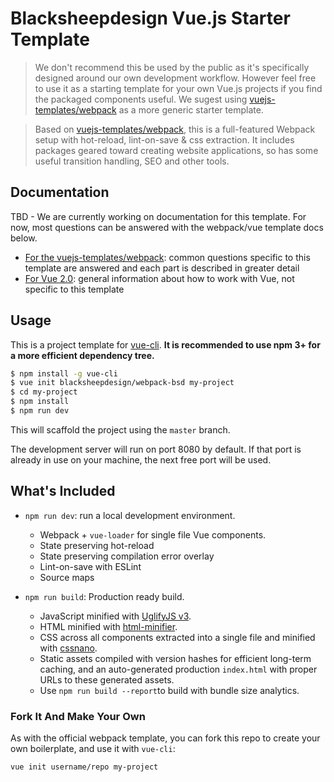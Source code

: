 # Blacksheepdesign Vue.js Starter Template

> We don't recommend this be used by the public as it's specifically designed around our own development workflow. However feel free to use it as a starting template for your own Vue.js projects if you find the packaged components useful. We sugest using [vuejs-templates/webpack](http://vuejs-templates.github.io/webpack) as a more generic starter template.

> Based on [vuejs-templates/webpack](http://vuejs-templates.github.io/webpack), this is a full-featured Webpack setup with hot-reload, lint-on-save & css extraction. It includes packages geared toward creating website applications, so has some useful transition handling, SEO and other tools.

## Documentation

TBD - We are currently working on documentation for this template. For now, most questions can be answered with the webpack/vue template docs below.

- [For the vuejs-templates/webpack](http://vuejs-templates.github.io/webpack): common questions specific to this template are answered and each part is described in greater detail
- [For Vue 2.0](http://vuejs.org/guide/): general information about how to work with Vue, not specific to this template

## Usage

This is a project template for [vue-cli](https://github.com/vuejs/vue-cli). **It is recommended to use npm 3+ for a more efficient dependency tree.**

``` bash
$ npm install -g vue-cli
$ vue init blacksheepdesign/webpack-bsd my-project
$ cd my-project
$ npm install
$ npm run dev
```

This will scaffold the project using the `master` branch.

The development server will run on port 8080 by default. If that port is already in use on your machine, the next free port will be used.

## What's Included

- `npm run dev`: run a local development environment.
  - Webpack + `vue-loader` for single file Vue components.
  - State preserving hot-reload
  - State preserving compilation error overlay
  - Lint-on-save with ESLint
  - Source maps

- `npm run build`: Production ready build.
  - JavaScript minified with [UglifyJS v3](https://github.com/mishoo/UglifyJS2/tree/harmony).
  - HTML minified with [html-minifier](https://github.com/kangax/html-minifier).
  - CSS across all components extracted into a single file and minified with [cssnano](https://github.com/ben-eb/cssnano).
  - Static assets compiled with version hashes for efficient long-term caching, and an auto-generated production `index.html` with proper URLs to these generated assets.
  - Use `npm run build --report`to build with bundle size analytics.

### Fork It And Make Your Own

As with the official webpack template, you can fork this repo to create your own boilerplate, and use it with `vue-cli`:

``` bash
vue init username/repo my-project
```

